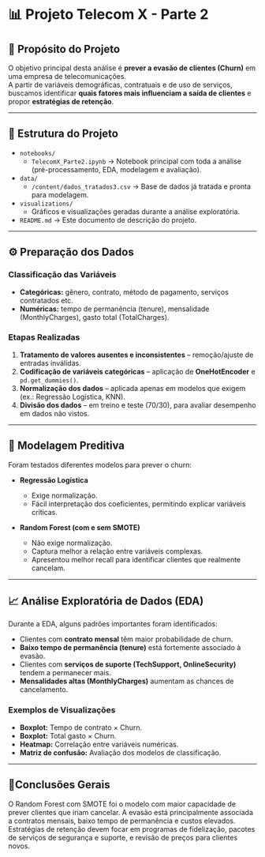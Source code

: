 # 📊 Projeto Telecom X - Parte 2

## 🔎 Propósito do Projeto
O objetivo principal desta análise é **prever a evasão de clientes (Churn)** em uma empresa de telecomunicações.  
A partir de variáveis demográficas, contratuais e de uso de serviços, buscamos identificar **quais fatores mais influenciam a saída de clientes** e propor **estratégias de retenção**.

---

## 📂 Estrutura do Projeto
- `notebooks/`  
  - `TelecomX_Parte2.ipynb` → Notebook principal com toda a análise (pré-processamento, EDA, modelagem e avaliação).  
- `data/`  
  - `/content/dados_tratados3.csv` → Base de dados já tratada e pronta para modelagem.  
- `visualizations/`  
  - Gráficos e visualizações geradas durante a análise exploratória.  
- `README.md` → Este documento de descrição do projeto.

---

## ⚙️ Preparação dos Dados
### Classificação das Variáveis
- **Categóricas:** gênero, contrato, método de pagamento, serviços contratados etc.  
- **Numéricas:** tempo de permanência (tenure), mensalidade (MonthlyCharges), gasto total (TotalCharges).  

### Etapas Realizadas
1. **Tratamento de valores ausentes e inconsistentes** – remoção/ajuste de entradas inválidas.  
2. **Codificação de variáveis categóricas** – aplicação de **OneHotEncoder** e `pd.get_dummies()`.  
3. **Normalização dos dados** – aplicada apenas em modelos que exigem (ex.: Regressão Logística, KNN).  
4. **Divisão dos dados** – em treino e teste (70/30), para avaliar desempenho em dados não vistos.

---

## 🤖 Modelagem Preditiva
Foram testados diferentes modelos para prever o churn:

- **Regressão Logística**  
  - Exige normalização.  
  - Fácil interpretação dos coeficientes, permitindo explicar variáveis críticas.  

- **Random Forest (com e sem SMOTE)**  
  - Não exige normalização.  
  - Captura melhor a relação entre variáveis complexas.  
  - Apresentou melhor recall para identificar clientes que realmente cancelam.  

---

## 📈 Análise Exploratória de Dados (EDA)
Durante a EDA, alguns padrões importantes foram identificados:

- Clientes com **contrato mensal** têm maior probabilidade de churn.  
- **Baixo tempo de permanência (tenure)** está fortemente associado à evasão.  
- Clientes com **serviços de suporte (TechSupport, OnlineSecurity)** tendem a permanecer mais.  
- **Mensalidades altas (MonthlyCharges)** aumentam as chances de cancelamento.  

### Exemplos de Visualizações
- **Boxplot:** Tempo de contrato × Churn.  
- **Boxplot:** Total gasto × Churn.  
- **Heatmap:** Correlação entre variáveis numéricas.  
- **Matriz de confusão:** Avaliação dos modelos de classificação.

---

## 🚀Conclusões Gerais

O Random Forest com SMOTE foi o modelo com maior capacidade de prever clientes que iriam cancelar.
A evasão está principalmente associada a contratos mensais, baixo tempo de permanência e custos elevados.
Estratégias de retenção devem focar em programas de fidelização, pacotes de serviços de segurança e suporte, e revisão de preços para clientes novos.

